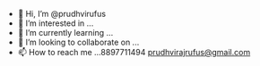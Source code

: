 - 👋 Hi, I’m @prudhvirufus
- 👀 I’m interested in ...
- 🌱 I’m currently learning ...
- 💞️ I’m looking to collaborate on ...
- 📫 How to reach me ...8897711494
prudhvirajrufus@gmail.com

<!---
prudhvirufus/prudhvirufus is a ✨ special ✨ repository because its `README.md` (this file) appears on your GitHub profile.
You can click the Preview link to take a look at your changes.
--->
